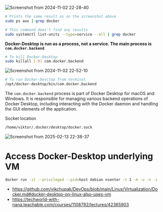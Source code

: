 ![Screenshot from 2024-11-02 22-28-40](https://github.com/user-attachments/assets/6089ed2f-2426-4765-ad57-ad75601f5f5d)

```bash
# Prints the same result as on the screenshot above
sudo ps aux | grep docker
```
```bash
# This command does't find any results
sudo systemctl list-units --type=service --all | grep docker
```

**Docker-Desktop is run as a process, not a service. The main process is `com.docker.backend`**

```bash
# To kill Docker-Desktop
sudo killall [-9] com.docker.backend
```
![Screenshot from 2024-11-02 22-52-10](https://github.com/user-attachments/assets/4673598a-7f47-4b32-b134-679f8cdb4fe8)
```bash
# To run Docker-Desctop from terminal
/opt/docker-desktop/bin/com.docker.backend
```

The `com.docker.backend` process is part of Docker Desktop for macOS and Windows. It is responsible for managing various backend operations of Docker Desktop, including interacting with the Docker daemon and handling the GUI elements of the application.

Socket location
```bash
/home/viktor/.docker/desktop/docker.sock
```

![Screenshot from 2025-02-13 22-38-37](https://github.com/user-attachments/assets/3116903a-28b1-4deb-a087-cf805a98ff88)

# Access Docker-Desktop underlying VM

```bash
docker run -it --privileged --pid=host debian nsenter -t 1 -m -u -n -i sh
```

- https://github.com/vikchupak/DevOps/blob/main/Linux/Virtualization/Docker.md#docker-desktop-on-linux-also-uses-vm
- https://techworld-with-nana.teachable.com/courses/1108792/lectures/42365903
